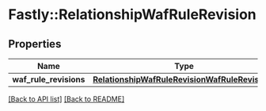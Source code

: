 # Fastly::RelationshipWafRuleRevision

## Properties

| Name | Type | Description | Notes |
| ---- | ---- | ----------- | ----- |
| **waf_rule_revisions** | [**RelationshipWafRuleRevisionWafRuleRevisions**](RelationshipWafRuleRevisionWafRuleRevisions.md) |  | [optional] |

[[Back to API list]](../../README.md#endpoints) [[Back to README]](../../README.md)

